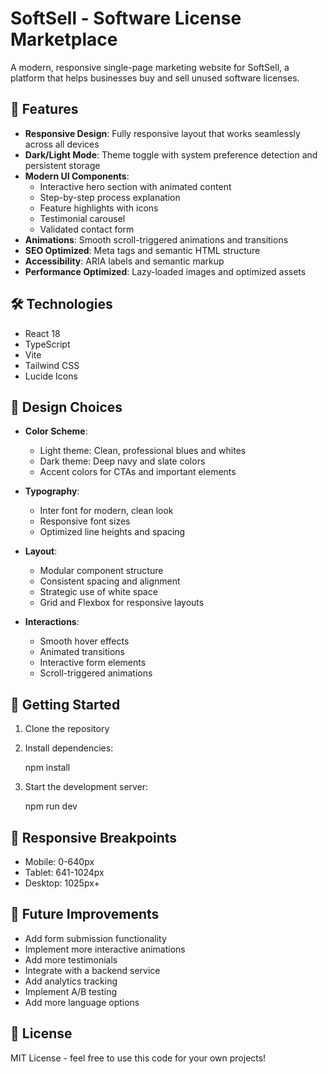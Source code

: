# SoftSell - Software License Marketplace

A modern, responsive single-page marketing website for SoftSell, a platform that helps businesses buy and sell unused software licenses.

## 🚀 Features

- **Responsive Design**: Fully responsive layout that works seamlessly across all devices
- **Dark/Light Mode**: Theme toggle with system preference detection and persistent storage
- **Modern UI Components**:
  - Interactive hero section with animated content
  - Step-by-step process explanation
  - Feature highlights with icons
  - Testimonial carousel
  - Validated contact form
- **Animations**: Smooth scroll-triggered animations and transitions
- **SEO Optimized**: Meta tags and semantic HTML structure
- **Accessibility**: ARIA labels and semantic markup
- **Performance Optimized**: Lazy-loaded images and optimized assets

## 🛠️ Technologies

- React 18
- TypeScript
- Vite
- Tailwind CSS
- Lucide Icons

## 🎨 Design Choices

- **Color Scheme**: 
  - Light theme: Clean, professional blues and whites
  - Dark theme: Deep navy and slate colors
  - Accent colors for CTAs and important elements
  
- **Typography**:
  - Inter font for modern, clean look
  - Responsive font sizes
  - Optimized line heights and spacing

- **Layout**:
  - Modular component structure
  - Consistent spacing and alignment
  - Strategic use of white space
  - Grid and Flexbox for responsive layouts

- **Interactions**:
  - Smooth hover effects
  - Animated transitions
  - Interactive form elements
  - Scroll-triggered animations

## 🚦 Getting Started

1. Clone the repository
2. Install dependencies:
   
   npm install
  
3. Start the development server:
   
   npm run dev
  

## 📱 Responsive Breakpoints

- Mobile: 0-640px
- Tablet: 641-1024px
- Desktop: 1025px+

## 🎯 Future Improvements

- Add form submission functionality
- Implement more interactive animations
- Add more testimonials
- Integrate with a backend service
- Add analytics tracking
- Implement A/B testing
- Add more language options

## 📝 License

MIT License - feel free to use this code for your own projects!

